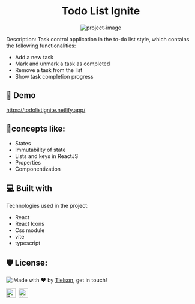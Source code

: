<h1 align="center" id="title">Todo List Ignite</h1>

<p align="center"><img src="https://i.imgur.com/nlG3O6q.png" alt="project-image"></p>

<p id="description">Description: 
Task control application in the to-do list style, which contains the following functionalities:

- Add a new task
- Mark and unmark a task as completed
- Remove a task from the list
- Show task completion progress
</p>

<h2>🚀 Demo</h2>

https://todolistignite.netlify.app/

  
  
<h2>🧐concepts like:</h2>

- States
- Immutability of state
- Lists and keys in ReactJS
- Properties
- Componentization
  
  
<h2>💻 Built with</h2>

Technologies used in the project:

* React
* React Icons
* Css module
* vite
* typescript

<h2>🛡️ License:</h2>

<img align="left" src="https://avatars.githubusercontent.com/Tielson?size=100">

Made with ❤️ by [Tielson](https://github.com/Tielson), get in touch!

<a href="mailto:filipe_thielsom@hotmail.com" target="_blank"><img src="https://img.shields.io/badge/Email-D14836?style=flat&logo=gmail&logoColor=white" alt="Email Badge" height="25"></a>&nbsp;
<a href="https://www.linkedin.com/in/filipe-tielson-developer/" target="_blank"><img src="https://img.shields.io/badge/Linkedin-0077B5?style=flat&logo=linkedin&logoColor=white" alt="LinkedIn Badge" height="25"></a>&nbsp;

<br clear="left"/>
